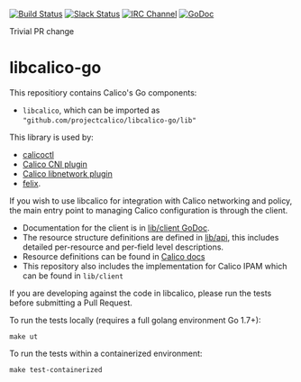 [![Build Status](https://semaphoreci.com/api/v1/calico/libcalico-go/branches/master/shields_badge.svg)](https://semaphoreci.com/calico/libcalico-go) [![Slack Status](https://slack.projectcalico.org/badge.svg)](https://slack.projectcalico.org) [![IRC Channel](https://img.shields.io/badge/irc-%23calico-blue.svg)](https://kiwiirc.com/client/irc.freenode.net/#calico) [![GoDoc](https://godoc.org/github.com/golang/gddo?status.svg)](http://godoc.org/github.com/projectcalico/libcalico-go)

Trivial PR change

# libcalico-go
This repositiory contains Calico's Go components:

- `libcalico`, which can be imported as `"github.com/projectcalico/libcalico-go/lib"`

This library is used by:
  - [calicoctl](https://github.com/projectcalico/calicoctl)
  - [Calico CNI plugin](https://github.com/projectcalico/calico-cni)
  - [Calico libnetwork plugin](https://github.com/projectcalico/libnetwork-plugin)
  - [felix](https://github.com/projectcalico/felix).

If you wish to use libcalico for integration with Calico networking and
policy, the main entry point to managing Calico configuration is through
the client.

-  Documentation for the client is in [lib/client GoDoc](https://godoc.org/github.com/projectcalico/libcalico-go/lib/client).
-  The resource structure definitions are defined in [lib/api](https://godoc.org/github.com/projectcalico/libcalico-go/lib/api), this
   includes detailed per-resource and per-field level descriptions.
-  Resource definitions can be found in [Calico docs](http://docs.projectcalico.org/master/reference/calicoctl/resources/)
-  This repository also includes the implementation for Calico IPAM which can be found in `lib/client`

If you are developing against the code in libcalico, please run the tests before
submitting a Pull Request.

To run the tests locally (requires a full golang environment Go 1.7+):

    make ut

To run the tests within a containerized environment:

    make test-containerized
